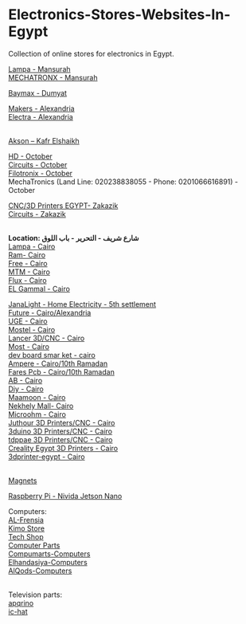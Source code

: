 # Electronics-Stores-Websites-In-Egypt
Collection of online stores for electronics in Egypt.<br>

[Lampa - Mansurah](https://lampatronics.com/)<br>
[MECHATRONX - Mansurah](https://mecha-tronx.com/)<br>

[Baymax - Dumyat](http://www.baymax-estore.com/)<br>

[Makers - Alexandria](https://makerselectronics.com/)<br>
[Electra - Alexandria](https://electra.store/)<br><br>

[Akson – Kafr Elshaikh](https://aksonelectronics.com/)<br>

[HD - October](https://hdelectronicseg.com/)<br>
[Circuits - October](https://circuits-elec.com/)<br>
[Filotronix - October](https://www.filotronix.com/)<br>
MechaTronics (Land Line: 020238838055 - Phone: 0201066616891) - October<br>

[CNC/3D Printers EGYPT- Zakazik](https://cncegy.com/)<br>
[Circuits - Zakazik](https://circuit-electronics.com/)<br><br>

**Location: شارع شريف - التحرير - باب اللوق**
<br>
[Lampa - Cairo](https://lampatronics.com/)<br>
[Ram- Cairo](https://www.ram-e-shop.com/)<br>
[Free - Cairo](https://free-electronic.com/)<br>
[MTM - Cairo](https://mtm-electronic.com/)<br>
[Flux - Cairo](https://fluxelectronix.com/)<br>
[EL Gammal - Cairo](http://www.elgammalelectronics.com/)<br>


[JanaLight - Home Electricity - 5th settlement](https://janalight.com/)<br>
[Future - Cairo/Alexandria](https://store.fut-electronics.com/)<br>
[UGE - Cairo](https://uge-one.com/)<br>
[Mostel - Cairo](https://mostelectronic.com/)<br>
[Lancer 3D/CNC - Cairo](https://lancer3d.com/)<br>
[Most - Cairo](https://alamirstore.com/)<br>
[dev board smar ket - cairo](https://devboardsmarket.com/)<br>
[Ampere - Cairo/10th Ramadan](https://www.ampere-electronics.com/)<br>
[Fares Pcb - Cairo/10th Ramadan](https://fares-pcb.com/)<br>
[AB - Cairo](https://ab-eshop.store.link/)<br>
[Diy - Cairo](https://diyelectronicsegypt.com/)<br>
[Maamoon - Cairo](https://www.maamoon.com/)<br>
[Nekhely Mall- Cairo](https://www.elnekhely.com/)<br>
[Microohm - Cairo](https://microohm-eg.com/)<br>
[Juthour 3D Printers/CNC - Cairo](https://www.juthour-tech.com/)<br>
[3duino 3D Printers/CNC - Cairo](https://www.3duino.com/)<br>
[tdppae 3D Printers/CNC - Cairo](https://tdppae.com/)<br>
[Creality Egypt 3D Printers - Cairo](https://www.crealityegypt.com/)<br>
[3dprinter-egypt - Cairo](https://3dprinter-egypt.com/)<br><br>

[Magnets](https://www.facebook.com/4Magnet)<br>

[Raspberry Pi - Nivida Jetson Nano](https://www.facebook.com/rpegypt20)<br>

Computers:<br>
[AL-Frensia](https://alfrensia.com/en/)<br>
[Kimo Store](https://kimostore.net/)<br>
[Tech Shop](https://techshopeg.com/)<br>
[Computer Parts](https://www.almasrya.net/)<br>
[Compumarts-Computers](https://www.compumarts.com/)<br>
[Elhandasiya-Computers](https://elhandasiya.com/)<br>
[AlQods-Computers](https://offercomputer.com/)<br><br>

Television parts:<br>
[apqrino](https://apqrino.com/)<br>
[ic-hat](https://ic-hat.com/ar/)<br>
